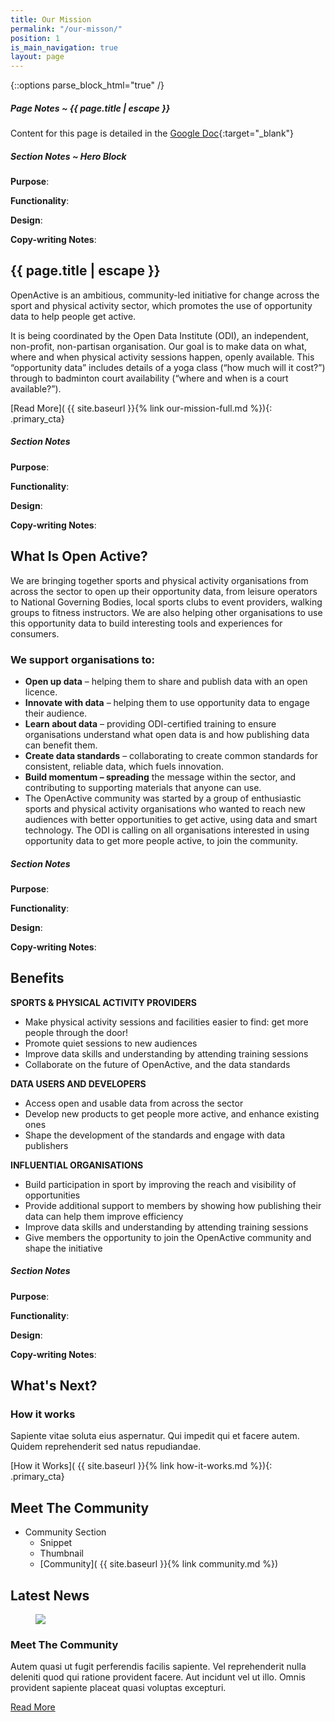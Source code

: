 ```yaml
---
title: Our Mission
permalink: "/our-misson/"
position: 1
is_main_navigation: true
layout: page
---
```


{::options parse_block_html="true" /}

<article class="note-wrap">
<div class="notes">

##### Page Notes ~ {{ page.title | escape }}
Content for this page is detailed in the
[Google Doc](https://drive.google.com/open?id=1cOIWKH_yIbYhG7pzKTe31shjfqSgBU5JlKRZrqUazug){:target="_blank"}

</div>
</article>

<article class="note-wrap">
<div class="notes">

##### Section Notes ~ Hero Block
**Purpose**:  

**Functionality**:

**Design**:

**Copy-writing Notes**:

</div>
</article>


<article class="hero--simple">
<div class="one">
<h1>{{ page.title | escape }}</h1>
<p>OpenActive is an ambitious, community-led initiative for change across the sport and physical activity sector, which promotes the use of opportunity data to help people get active.</p>
<p> It is being coordinated by the Open Data Institute (ODI), an independent, non-profit, non-partisan organisation. Our goal is to make data on what, where and when physical activity sessions happen, openly available. This “opportunity data” includes details of a yoga class (“how much will it cost?”) through to badminton court availability (“where and when is a court available?”).</p>
[Read More]( {{ site.baseurl }}{% link our-mission-full.md %}){: .primary_cta}
</div>

</article>



<article class="note-wrap">
<div class="notes">

##### Section Notes
**Purpose**:  

**Functionality**:

**Design**:

**Copy-writing Notes**:

</div>
</article>

<article class="title-row">
<h2 class="sub-heading-two">What Is Open Active?</h2>

<div class="two tworight">

<p class="h3-copy">We are bringing together sports and physical activity organisations from across the sector to open up their opportunity data, from leisure operators to National Governing Bodies, local sports clubs to event providers, walking groups to fitness instructors. We are also helping other organisations to use this opportunity data to build interesting tools and experiences for consumers.</p>

</div>
<div class="two tworight">

### We support organisations to:

+ **Open up data** – helping them to share and publish data with an open licence.
+ **Innovate with data** – helping them to use opportunity data to engage their audience.
+ **Learn about data** – providing ODI-certified training to ensure organisations understand what open data is and how publishing data can benefit them.
+ **Create data standards** – collaborating to create common standards for consistent, reliable data, which fuels innovation.
+ **Build momentum – spreading** the message within the sector, and contributing to supporting materials that anyone can use.
+ The OpenActive community was started by a group of enthusiastic sports and physical activity organisations who wanted to reach new audiences with better opportunities to get active, using data and smart technology. The ODI is calling on all organisations interested in using opportunity data to get more people active, to join the community.

</div>
</article>

<article class="note-wrap">
<div class="notes">

##### Section Notes
**Purpose**:  

**Functionality**:

**Design**:

**Copy-writing Notes**:

</div>
</article>



<article class="title-row">
<h2 class="sub-heading-two">Benefits</h2>
<div class="three">

**SPORTS & PHYSICAL ACTIVITY PROVIDERS**
+ Make physical activity sessions and facilities easier to find: get more people through the door!
+ Promote quiet sessions to new audiences
+ Improve data skills and understanding by attending training sessions
+ Collaborate on the future of OpenActive, and the data standards

</div>
<div class="three">
    
**DATA USERS AND DEVELOPERS**
+ Access open and usable data from across the sector
+ Develop new products to get people more active, and enhance existing ones
+ Shape the development of the standards and engage with data publishers
    
</div>
<div class=" three">

**INFLUENTIAL ORGANISATIONS**
+ Build participation in sport by improving the reach and visibility of opportunities
+ Provide additional support to members by showing how publishing their data can help them improve efficiency
+ Improve data skills and understanding by attending training sessions
+ Give members the opportunity to join the OpenActive community and shape the initiative

</div>
</article>



<article class="note-wrap">
<div class="notes">

##### Section Notes
**Purpose**:  

**Functionality**:

**Design**:

**Copy-writing Notes**:

</div>
</article>


<article class="call_to_action--full-width">
<h2 class="sub-heading-two">What's Next?</h2>
<div class="one">

### How it works
Sapiente vitae soluta eius aspernatur. Qui impedit qui et facere autem. Quidem reprehenderit sed natus repudiandae.

[How it Works]( {{ site.baseurl }}{% link how-it-works.md %}){: .primary_cta}


</div>

<figure>
<div style="background: url({{ site.url }}/openactive/assets/images/sideplank.jpg)center center / cover no-repeat;"></div>
</figure>

</article>


<article>
<h2 class="sub-heading-two">Meet The Community</h2>
<div class="one">

+ Community Section
    + Snippet
    + Thumbnail
    + [Community]( {{ site.baseurl }}{% link community.md %})

</div>
</article>


<article class="post-list">
<h2 class="sub-heading-two"> Latest News</h2>
<div class="posts">
<div class="post subgrid">
<figure>
<img src="{{ site.url }}/openactive/assets/images/sideplank.jpg">
</figure>
<div>
<h3>Meet The Community</h3>

Autem quasi ut fugit perferendis facilis sapiente. Vel reprehenderit nulla deleniti quod qui ratione
provident facere. Aut incidunt vel ut illo. Omnis provident sapiente placeat quasi voluptas excepturi.

<a class="button-primary" href="{{ post.url | relative_url }}">Read More</a>
</div>
</div>
</div>
</article>
